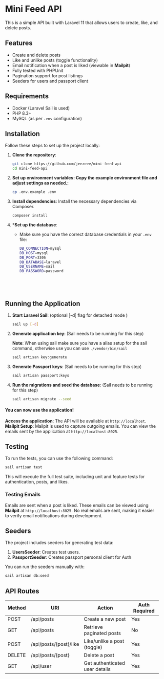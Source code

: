 # Mini Feed API

This is a simple API built with Laravel 11 that allows users to create, like, and delete posts.

## Features

-   Create and delete posts
-   Like and unlike posts (toggle functionality)
-   Email notification when a post is liked (viewable in **Mailpit**)
-   Fully tested with PHPUnit
-   Pagination support for post listings
-   Seeders for users and passport client

## Requirements

-   Docker (Laravel Sail is used)
-   PHP 8.3+
-   MySQL (as per `.env` configuration)

## Installation

Follow these steps to set up the project locally:

1. **Clone the repository**:

    ```bash
    git clone https://github.com/jeezeee/mini-feed-api
    cd mini-feed-api
    ```

2. **Set up environment variables: Copy the example environment file and adjust settings as needed.**:

    ```bash
    cp .env.example .env
    ```

3. **Install dependencies**: Install the necessary dependencies via Composer.

    ```bash
    composer install
    ```

4. ***Set up the database**:

    - Make sure you have the correct database credentials in your `.env` file:

        ```bash
        DB_CONNECTION=mysql
        DB_HOST=mysql
        DB_PORT=3306
        DB_DATABASE=laravel
        DB_USERNAME=sail
        DB_PASSWORD=password
    ```




## Running the Application

1. **Start Laravel Sail**: (optional [-d] flag for detached mode )

    ```bash
    sail up [-d]
    ```

2. **Generate application key**: (Sail needs to be running for this step)

    **Note**: When using sail make sure you have a alias setup for the sail command, otherwise use you can use  `./vendor/bin/sail`

    ```bash
    sail artisan key:generate
    ```

3. **Generate Passport keys**: (Sail needs to be running for this step)

    ```bash
    sail artisan passport:keys
    ```

4. **Run the migrations and seed the database**: (Sail needs to be running for this step)

    ```bash
    sail artisan migrate --seed
    ```

#### You can now use the application! 

**Access the application**: The API will be available at `http://localhost`.
**Mailpit Setup**: Mailpit is used to capture outgoing emails. You can view the emails sent by the application at `http://localhost:8025`.

## Testing

To run the tests, you can use the following command:

```bash
sail artisan test
```

This will execute the full test suite, including unit and feature tests for authentication, posts, and likes.

### Testing Emails

Emails are sent when a post is liked. These emails can be viewed using **Mailpit** at `http://localhost:8025`. No real emails are sent, making it easier to verify email notifications during development.

## Seeders

The project includes seeders for generating test data:

1. **UsersSeeder**: Creates test users.
2. **PassportSeeder**: Creates passport personal client for Auth

You can run the seeders manually with:

```bash
sail artisan db:seed
```

## API Routes

| Method | URI                    | Action                         | Auth Required |
| ------ | ---------------------- | ------------------------------ | ------------- |
| POST   | /api/posts             | Create a new post              | Yes           |
| GET    | /api/posts             | Retrieve paginated posts       | No            |
| POST   | /api/posts/{post}/like | Like/unlike a post (toggle)    | Yes           |
| DELETE | /api/posts/{post}      | Delete a post                  | Yes           |
| GET    | /api/user              | Get authenticated user details | Yes           |
